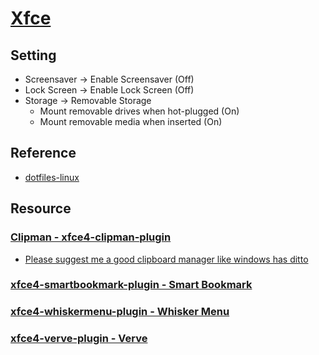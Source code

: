 # [Xfce](https://www.xfce.org/)

## Setting

- Screensaver → Enable Screensaver (Off)
- Lock Screen → Enable Lock Screen (Off)
- Storage → Removable Storage
  - Mount removable drives when hot-plugged (On)
  - Mount removable media when inserted (On)

## Reference

- [dotfiles-linux](https://github.com/fathulfahmy/dotfiles-linux)

## Resource

### [Clipman - xfce4-clipman-plugin](https://docs.xfce.org/panel-plugins/xfce4-clipman-plugin/start)

- [Please suggest me a good clipboard manager like windows has ditto](https://www.reddit.com/r/linuxquestions/comments/1ewtdjr/please_suggest_me_a_good_clipboard_manager_like/)

### [xfce4-smartbookmark-plugin - Smart Bookmark](https://docs.xfce.org/panel-plugins/xfce4-smartbookmark-plugin/start)

### [xfce4-whiskermenu-plugin - Whisker Menu](https://docs.xfce.org/panel-plugins/xfce4-whiskermenu-plugin/start)

### [xfce4-verve-plugin - Verve](https://docs.xfce.org/panel-plugins/xfce4-verve-plugin/start)
